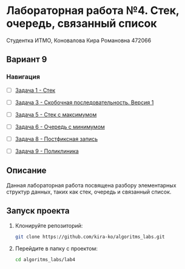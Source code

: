 # Лабораторная работа №4. Стек, очередь, связанный список


Студентка ИТМО,  Коновалова Кира Романовна 472066

## Вариант 9
### Навигация

- [ ] [Задача 1 - Стек ](https://github.com/kira-ko/algoritms_labs/tree/main/lab4/task1)
- [ ] [Задача 3 - Скобочная последовательность. Версия 1 ](https://github.com/kira-ko/algoritms_labs/tree/main/lab4/task3)
- [ ] [Задача 5 - Стек с максимумом ](https://github.com/kira-ko/algoritms_labs/tree/main/lab4/task5)
- [ ] [Задача 6 - Очередь с минимумом ](https://github.com/kira-ko/algoritms_labs/tree/main/lab4/task6)
- [ ] [Задача 8 - Постфиксная запись ](https://github.com/kira-ko/algoritms_labs/tree/main/lab4/task8)
- [ ] [Задача 9 - Поликлиника ](https://github.com/kira-ko/algoritms_labs/tree/main/lab4/task9)


## Описание
Данная лабораторная работа посвящена разбору элементарных структур данных, таких как стек, очередь и связанный список.


## Запуск проекта
1. Клонируйте репозиторий:
   ```bash
   git clone https://github.com/kira-ko/algoritms_labs.git
   ```
2. Перейдите в папку с проектом:
   ```bash
   cd algoritms_labs/lab4
   ```